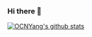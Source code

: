 ### Hi there 👋

[![OCNYang's github stats](https://github-readme-stats.vercel.app/api?username=OCNYang)](https://github.com/OCNYang/github-readme-stats)

<!--
**OCNYang/OCNYang** is a ✨ _special_ ✨ repository because its `README.md` (this file) appears on your GitHub profile.

Here are some ideas to get you started:

- 🔭 I’m currently working on ...
- 🌱 I’m currently learning ...
- 👯 I’m looking to collaborate on ...
- 🤔 I’m looking for help with ...
- 💬 Ask me about ...
- 📫 How to reach me: ...
- 😄 Pronouns: ...
- ⚡ Fun fact: ...
-->

